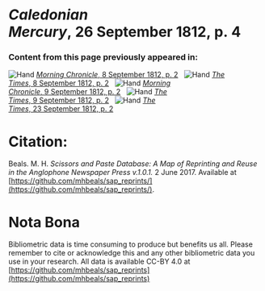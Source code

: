 # *Caledonian Mercury*, 26 September 1812, p. 4  
  
### Content from this page previously appeared in:  
![Hand](http://scissorsandpaste.net/wp-content/uploads/2017/06/smallhandpointer.png) [*Morning Chronicle*, 8 September 1812, p. 2](https://mhbeals.github.io/sap_html/Morning-Chronicle/Morning-Chronicle-8-September-1812-p-2)  
![Hand](http://scissorsandpaste.net/wp-content/uploads/2017/06/smallhandpointer.png) [*The Times*, 8 September 1812, p. 2](https://mhbeals.github.io/sap_html/The-Times/The-Times-8-September-1812-p-2)  
![Hand](http://scissorsandpaste.net/wp-content/uploads/2017/06/smallhandpointer.png) [*Morning Chronicle*, 9 September 1812, p. 2](https://mhbeals.github.io/sap_html/Morning-Chronicle/Morning-Chronicle-9-September-1812-p-2)  
![Hand](http://scissorsandpaste.net/wp-content/uploads/2017/06/smallhandpointer.png) [*The Times*, 9 September 1812, p. 2](https://mhbeals.github.io/sap_html/The-Times/The-Times-9-September-1812-p-2)  
![Hand](http://scissorsandpaste.net/wp-content/uploads/2017/06/smallhandpointer.png) [*The Times*, 23 September 1812, p. 2](https://mhbeals.github.io/sap_html/The-Times/The-Times-23-September-1812-p-2)  


# Citation: 

Beals. M. H. *Scissors and Paste Database: A Map of Reprinting and Reuse in the Anglophone Newspaper Press v.1.0.1.* 2 June 2017. Available at [https://github.com/mhbeals/sap_reprints/](https://github.com/mhbeals/sap_reprints/). 

# Nota Bona

Bibliometric data is time consuming to produce but benefits us all. Please remember to cite or acknowledge this and any other bibliometric data you use in your research. All data is available CC-BY 4.0 at [https://github.com/mhbeals/sap_reprints](https://github.com/mhbeals/sap_reprints)